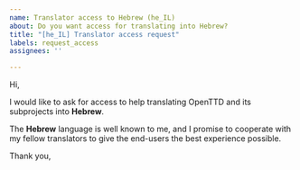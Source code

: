 ```yaml
---
name: Translator access to Hebrew (he_IL)
about: Do you want access for translating into Hebrew?
title: "[he_IL] Translator access request"
labels: request_access
assignees: ''

---
```


<!-- translator: he_IL -->
<!-- Please do not edit the header of this template. -->

Hi,

I would like to ask for access to help translating OpenTTD and its subprojects into **Hebrew**.

The **Hebrew** language is well known to me, and I promise to cooperate with my fellow translators to give the end-users the best experience possible.

<!-- Please do not edit the above message. Do feel free to add a personal note after this line. -->

Thank you,
